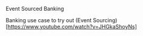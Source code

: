 Event Sourced Banking

Banking use case to  try out (Event Sourcing)[https://www.youtube.com/watch?v=JHGkaShoyNs]

